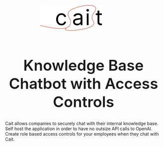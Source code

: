 <div align="center">
    <img src="cait-logo.png" alt="cait-logo" width="200px" style="padding-bottom: 12px; margin-right: 5rem"/>
    <h1 style="font-weight: 600; font-size: 3rem">Knowledge Base Chatbot with Access Controls</h1>
</div>
Cait allows companies to securely chat with their internal knowledge base. Self host the application in order to have no outsize API calls to OpenAI. Create role based access controls for your employees when they chat with Cait. 



